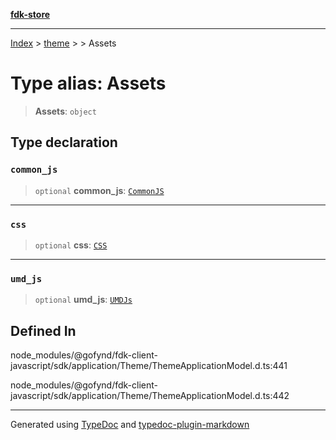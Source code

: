 [**fdk-store**](../../../README.md)
***

[Index](../../../API.md) > [theme](../../README.md) > [<internal>](../README.md) > Assets

# Type alias: Assets

> **Assets**: `object`

## Type declaration

### `common_js`

> `optional` **common\_js**: [`CommonJS`](type-alias.CommonJS.md)

***

### `css`

> `optional` **css**: [`CSS`](type-alias.CSS.md)

***

### `umd_js`

> `optional` **umd\_js**: [`UMDJs`](type-alias.UMDJs.md)

## Defined In

node\_modules/@gofynd/fdk-client-javascript/sdk/application/Theme/ThemeApplicationModel.d.ts:441

node\_modules/@gofynd/fdk-client-javascript/sdk/application/Theme/ThemeApplicationModel.d.ts:442

***
Generated using [TypeDoc](https://typedoc.org/) and [typedoc-plugin-markdown](https://www.npmjs.com/package/typedoc-plugin-markdown)
